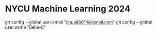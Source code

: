 # NYCU Machine Learning 2024

git config --global user.email "chua86614@gmail.com"
git config --global user.name "Belle-C"